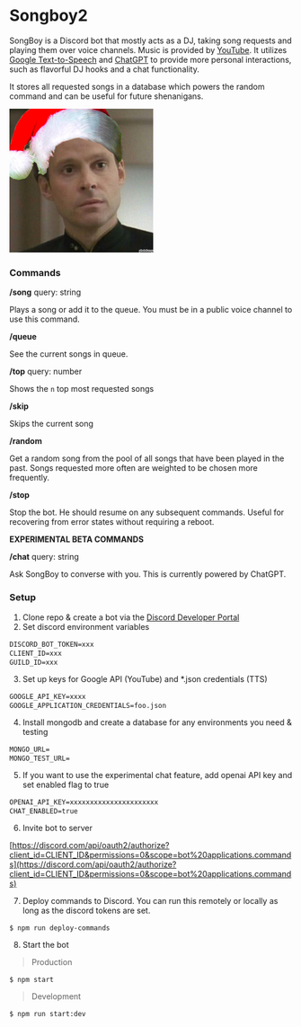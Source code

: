 # Songboy2

SongBoy is a Discord bot that mostly acts as a DJ, taking song requests and playing them over voice channels. Music is provided by [YouTube](https://developers.google.com/youtube/v3).
It utilizes [Google Text-to-Speech](https://cloud.google.com/text-to-speech) and [ChatGPT](https://platform.openai.com/docs/api-reference) to provide more personal interactions, such as flavorful DJ hooks and a chat functionality.

It stores all requested songs in a database which powers the random command and can be useful for future shenanigans.

![songboy](songboy.png)

### Commands

**/song** query: string

Plays a song or add it to the queue. You must be in a public voice channel to use this command.

**/queue**

See the current songs in queue.

**/top** query: number

Shows the `n` top most requested songs

**/skip**

Skips the current song

**/random**

Get a random song from the pool of all songs that have been played in the past. Songs requested more often are weighted to be chosen more frequently.

**/stop**

Stop the bot. He should resume on any subsequent commands. Useful for recovering from error states without requiring a reboot.

**EXPERIMENTAL BETA COMMANDS**

**/chat** query: string

Ask SongBoy to converse with you. This is currently powered by ChatGPT.

### Setup

1. Clone repo & create a bot via the [Discord Developer Portal](https://discord.com/developers/applications)
2. Set discord environment variables

```
DISCORD_BOT_TOKEN=xxx
CLIENT_ID=xxx
GUILD_ID=xxx
```

3. Set up keys for Google API (YouTube) and \*.json credentials (TTS)

```
GOOGLE_API_KEY=xxxx
GOOGLE_APPLICATION_CREDENTIALS=foo.json
```

4. Install mongodb and create a database for any environments you need & testing

```
MONGO_URL=
MONGO_TEST_URL=
```

5. If you want to use the experimental chat feature, add openai API key and set enabled flag to true

```
OPENAI_API_KEY=xxxxxxxxxxxxxxxxxxxxxx
CHAT_ENABLED=true
```

6. Invite bot to server

[https://discord.com/api/oauth2/authorize?client_id=CLIENT_ID&permissions=0&scope=bot%20applications.commands](https://discord.com/api/oauth2/authorize?client_id=CLIENT_ID&permissions=0&scope=bot%20applications.commands)

7. Deploy commands to Discord. You can run this remotely or locally as long as the discord tokens are set.

```console
$ npm run deploy-commands
```

8. Start the bot

> Production

```console
$ npm start
```

> Development

```console
$ npm run start:dev
```
